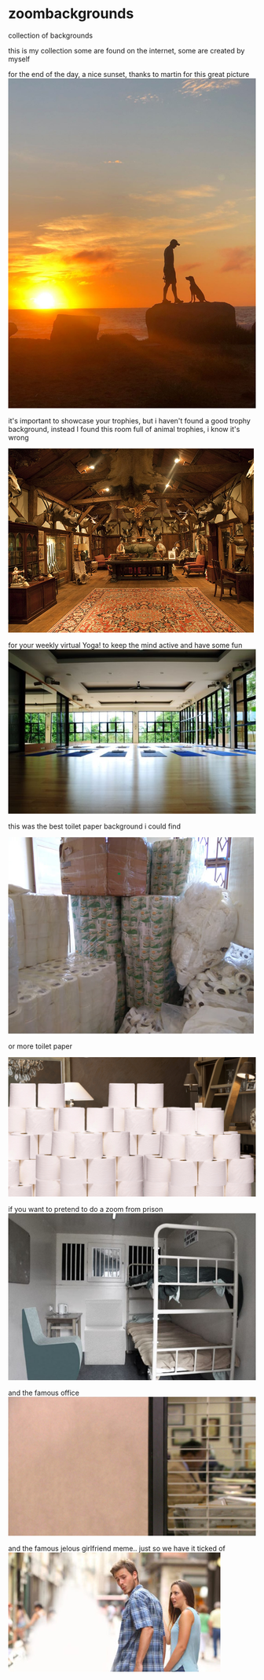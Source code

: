# zoombackgrounds
collection of backgrounds 

this is my collection some are found on the internet, some are created by myself

for the end of the day, a nice sunset, thanks to martin for this great picture
![sunset with dog](94640156_10158518676792386_4867152137777315840_o.jpg)

it's important to showcase your trophies, but i haven't found a good trophy background, instead I found this room
full of animal trophies, i know it's wrong

![your trophys](animal%20room.jpg)

for your weekly virtual Yoga! to keep the mind active and have some fun
![yoga background](yoga2.jpg)


this was the best toilet paper background i could find

![toilet paper](final-toilet-paper-show-in-Uganda.jpg)

or more toilet paper

![more toilet paper ](toiletzoom.png)

if you want to pretend to do a zoom from prison
![prison zoom](prison.jpeg)

and the famous office
![office](office.jpeg)

and the famous jelous girlfriend meme.. just so we have it ticked of
![standard](meme-jealous-girlfriend-background-432x243.jpeg)

